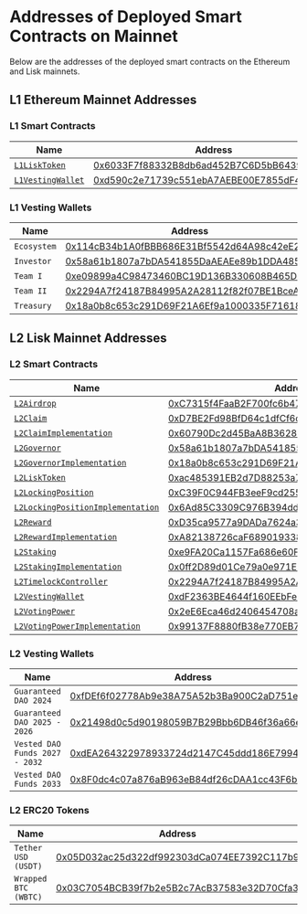 # Addresses of Deployed Smart Contracts on Mainnet

Below are the addresses of the deployed smart contracts on the Ethereum and Lisk mainnets.

## L1 Ethereum Mainnet Addresses

### L1 Smart Contracts

| Name                                                     | Address                                                                                                                     |
| -------------------------------------------------------- | --------------------------------------------------------------------------------------------------------------------------- |
| [`L1LiskToken`](../../../src/L1/L1LiskToken.sol)         | [0x6033F7f88332B8db6ad452B7C6D5bB643990aE3f](https://eth.blockscout.com/address/0x6033F7f88332B8db6ad452B7C6D5bB643990aE3f) |
| [`L1VestingWallet`](../../../src/L1/L1VestingWallet.sol) | [0xd590c2e71739c551ebA7AEBE00E7855dF4cF5fB7](https://eth.blockscout.com/address/0xd590c2e71739c551ebA7AEBE00E7855dF4cF5fB7) |

### L1 Vesting Wallets

| Name        | Address                                                                                                                     |
| ----------- | --------------------------------------------------------------------------------------------------------------------------- |
| `Ecosystem` | [0x114cB34b1A0fBBB686E31Bf5542d64A98c42eE23](https://eth.blockscout.com/address/0x114cB34b1A0fBBB686E31Bf5542d64A98c42eE23) |
| `Investor`  | [0x58a61b1807a7bDA541855DaAEAEe89b1DDA48568](https://eth.blockscout.com/address/0x58a61b1807a7bDA541855DaAEAEe89b1DDA48568) |
| `Team I`    | [0xe09899a4C98473460BC19D136B330608B465Dc55](https://eth.blockscout.com/address/0xe09899a4C98473460BC19D136B330608B465Dc55) |
| `Team II`   | [0x2294A7f24187B84995A2A28112f82f07BE1BceAD](https://eth.blockscout.com/address/0x2294A7f24187B84995A2A28112f82f07BE1BceAD) |
| `Treasury`  | [0x18a0b8c653c291D69F21A6Ef9a1000335F71618e](https://eth.blockscout.com/address/0x18a0b8c653c291D69F21A6Ef9a1000335F71618e) |


## L2 Lisk Mainnet Addresses

### L2 Smart Contracts

| Name                                                                                                                                                                       | Address                                                                                                                      |
| -------------------------------------------------------------------------------------------------------------------------------------------------------------------------- | ---------------------------------------------------------------------------------------------------------------------------- |
| [`L2Airdrop`](../../../src/L2/L2Airdrop.sol)                                                                                                                               | [0xC7315f4FaaB2F700fc6b4704BB801c46ff6327AC](https://blockscout.lisk.com/address/0xC7315f4FaaB2F700fc6b4704BB801c46ff6327AC) |
| [`L2Claim`](../../../src/L2/L2Claim.sol)                                                                                                                                   | [0xD7BE2Fd98BfD64c1dfCf6c013fC593eF09219994](https://blockscout.lisk.com/address/0xD7BE2Fd98BfD64c1dfCf6c013fC593eF09219994) |
| [`L2ClaimImplementation`](../../../src/L2/L2Claim.sol)                                                                                                                     | [0x60790Dc2d45BaA8B36282889569BbB301F4D0c41](https://blockscout.lisk.com/address/0x60790Dc2d45BaA8B36282889569BbB301F4D0c41) |
| [`L2Governor`](../../../src/L2/L2Governor.sol)                                                                                                                             | [0x58a61b1807a7bDA541855DaAEAEe89b1DDA48568](https://blockscout.lisk.com/address/0x58a61b1807a7bDA541855DaAEAEe89b1DDA48568) |
| [`L2GovernorImplementation`](../../../src/L2/L2Governor.sol)                                                                                                               | [0x18a0b8c653c291D69F21A6Ef9a1000335F71618e](https://blockscout.lisk.com/address/0x18a0b8c653c291D69F21A6Ef9a1000335F71618e) |
| [`L2LiskToken`](../../../src/L2/L2LiskToken.sol)                                                                                                                           | [0xac485391EB2d7D88253a7F1eF18C37f4242D1A24](https://blockscout.lisk.com/address/0xac485391EB2d7D88253a7F1eF18C37f4242D1A24) |
| [`L2LockingPosition`](../../../src/L2/L2LockingPosition.sol)                                                                                                               | [0xC39F0C944FB3eeF9cd2556488e37d7895DC77aB8](https://blockscout.lisk.com/address/0xC39F0C944FB3eeF9cd2556488e37d7895DC77aB8) |
| [`L2LockingPositionImplementation`](../../../src/L2/L2LockingPosition.sol)                                                                                                 | [0x6Ad85C3309C976B394ddecCD202D659719403671](https://blockscout.lisk.com/address/0x6Ad85C3309C976B394ddecCD202D659719403671) |
| [`L2Reward`](../../../src/L2/L2Reward.sol)                                                                                                                                 | [0xD35ca9577a9DADa7624a35EC10C2F55031f0Ab1f](https://blockscout.lisk.com/address/0xD35ca9577a9DADa7624a35EC10C2F55031f0Ab1f) |
| [`L2RewardImplementation`](../../../src/L2/L2Reward.sol)                                                                                                                   | [0xA82138726caF68901933838135Fb103E08fb858e](https://blockscout.lisk.com/address/0xA82138726caF68901933838135Fb103E08fb858e) |
| [`L2Staking`](../../../src/L2/L2Staking.sol)                                                                                                                               | [0xe9FA20Ca1157Fa686e60F1Afc763104F2C794b83](https://blockscout.lisk.com/address/0xe9FA20Ca1157Fa686e60F1Afc763104F2C794b83) |
| [`L2StakingImplementation`](../../../src/L2/L2Staking.sol)                                                                                                                 | [0x0ff2D89d01Ce79a0e971E264EdBA1608a8654CEd](https://blockscout.lisk.com/address/0x0ff2D89d01Ce79a0e971E264EdBA1608a8654CEd) |
| [`L2TimelockController`](https://github.com/OpenZeppelin/openzeppelin-contracts/blob/01ef448981be9d20ca85f2faf6ebdf591ce409f3/contracts/governance/TimelockController.sol) | [0x2294A7f24187B84995A2A28112f82f07BE1BceAD](https://blockscout.lisk.com/address/0x2294A7f24187B84995A2A28112f82f07BE1BceAD) |
| [`L2VestingWallet`](../../../src/L2/L2VestingWallet.sol)                                                                                                                   | [0xdF2363BE4644f160EEbFe5AE6F8728e64D8Db211](https://blockscout.lisk.com/address/0xdF2363BE4644f160EEbFe5AE6F8728e64D8Db211) |
| [`L2VotingPower`](../../../src/L2/L2VotingPower.sol)                                                                                                                       | [0x2eE6Eca46d2406454708a1C80356a6E63b57D404](https://blockscout.lisk.com/address/0x2eE6Eca46d2406454708a1C80356a6E63b57D404) |
| [`L2VotingPowerImplementation`](../../../src/L2/L2VotingPower.sol)                                                                                                         | [0x99137F8880fB38e770EB7eF3d68038bC673D58EF](https://blockscout.lisk.com/address/0x99137F8880fB38e770EB7eF3d68038bC673D58EF) |

### L2 Vesting Wallets

| Name                           | Address                                                                                                                      |
| ------------------------------ | ---------------------------------------------------------------------------------------------------------------------------- |
| `Guaranteed DAO 2024`          | [0xfDEf6f02778Ab9e38A75A52b3Ba900C2aD751ecE](https://blockscout.lisk.com/address/0xfDEf6f02778Ab9e38A75A52b3Ba900C2aD751ecE) |
| `Guaranteed DAO 2025 - 2026`   | [0x21498d0c5d90198059B7B29Bbb6DB46f36a66e27](https://blockscout.lisk.com/address/0x21498d0c5d90198059B7B29Bbb6DB46f36a66e27) |
| `Vested DAO Funds 2027 - 2032` | [0xdEA264322978933724d2147C45ddd186E7994A8c](https://blockscout.lisk.com/address/0xdEA264322978933724d2147C45ddd186E7994A8c) |
| `Vested DAO Funds 2033`        | [0x8F0dc4c07a876aB963eB84df26cDAA1cc43F6b24](https://blockscout.lisk.com/address/0x8F0dc4c07a876aB963eB84df26cDAA1cc43F6b24) |

### L2 ERC20 Tokens

| Name                 | Address                                                                                                                      |
| -------------------- | ---------------------------------------------------------------------------------------------------------------------------- |
| `Tether USD (USDT)`  | [0x05D032ac25d322df992303dCa074EE7392C117b9](https://blockscout.lisk.com/address/0x05D032ac25d322df992303dCa074EE7392C117b9) |
| `Wrapped BTC (WBTC)` | [0x03C7054BCB39f7b2e5B2c7AcB37583e32D70Cfa3](https://blockscout.lisk.com/address/0x03C7054BCB39f7b2e5B2c7AcB37583e32D70Cfa3) |
